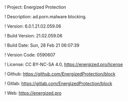 ! Project: Energized Protection

! Description: ad.porn.malware blocking.

! Version: 6.0.1.21.02.059.06

! Build Version: 21.02.059.06

! Build Date: Sun, 28 Feb 21 06:07:39

! Version Code: 0590607

! License: CC BY-NC-SA 4.0, https://energized.pro/license

! Github: https://github.com/EnergizedProtection/block

! Gitlab: https://gitlab.com/EnergizedProtection/block


! Web: https://energized.pro

